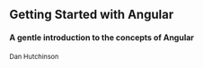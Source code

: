 ## Getting Started with Angular
#### A gentle introduction to the concepts of Angular 

<small>Dan Hutchinson</small>